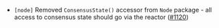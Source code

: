 - `[node]` Removed `ConsensusState()` accessor from `Node`
  package - all access to consensus state should go via the reactor
  ([\#1120](https://github.com/cometbft/cometbft/pull/1120))
